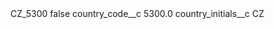 <?xml version="1.0" encoding="UTF-8"?>
<CustomMetadata xmlns="http://soap.sforce.com/2006/04/metadata" xmlns:xsi="http://www.w3.org/2001/XMLSchema-instance" xmlns:xsd="http://www.w3.org/2001/XMLSchema">
    <label>CZ_5300</label>
    <protected>false</protected>
    <values>
        <field>country_code__c</field>
        <value xsi:type="xsd:double">5300.0</value>
    </values>
    <values>
        <field>country_initials__c</field>
        <value xsi:type="xsd:string">CZ</value>
    </values>
</CustomMetadata>
